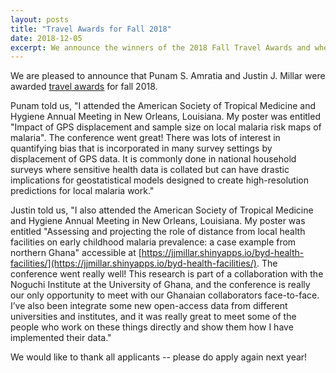 ```yaml
---
layout: posts
title: "Travel Awards for Fall 2018"
date: 2018-12-05
excerpt: We announce the winners of the 2018 Fall Travel Awards and where they travelled.
---
```


We are pleased to announce that Punam S. Amratia and Justin J. Millar were awarded [travel awards](/awards/) for fall 2018.

Punam told us, "I attended the American Society of Tropical Medicine and Hygiene Annual Meeting in New Orleans, Louisiana. My poster was entitled "Impact of GPS displacement and sample size on local malaria risk maps of malaria". The conference went great! There was lots of interest in quantifying bias that is incorporated in many survey settings by displacement of GPS data. It is commonly done in national household surveys where sensitive health data is collated but can have drastic implications for geostatistical models designed to create high-resolution predictions for local malaria work."

Justin told us, "I also attended  the American Society of Tropical Medicine and Hygiene Annual Meeting in New Orleans, Louisiana. My poster was entitled "Assessing and projecting the role of distance from local health facilities on early childhood malaria prevalence: a case example from northern Ghana" accessible at [https://jjmillar.shinyapps.io/byd-health-facilities/](https://jjmillar.shinyapps.io/byd-health-facilities/). The conference went really well! This research is part of a collaboration with the Noguchi Institute at the University of Ghana, and the conference is really our only opportunity to meet with our Ghanaian collaborators face-to-face. I’ve also been integrate some new open-access data from different universities and institutes, and it was really great to meet some of the people who work on these things directly and show them how I have implemented their data."

We would like to thank all applicants -- please do apply again next year!
